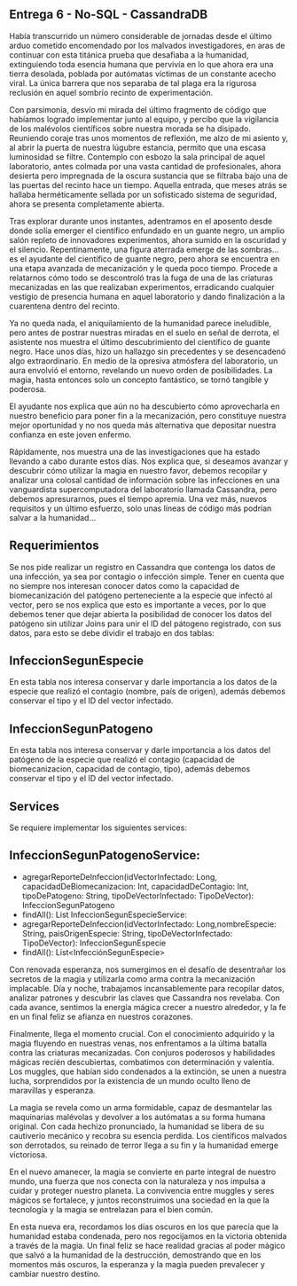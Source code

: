 ## Entrega 6 - No-SQL - CassandraDB
Había transcurrido un número considerable de jornadas desde el último arduo cometido encomendado por los malvados investigadores, en aras de continuar con esta titánica prueba que desafiaba a la humanidad, extinguiendo toda esencia humana que pervivía en lo que ahora era una tierra desolada, poblada por autómatas víctimas de un constante acecho viral. La única barrera que nos separaba de tal plaga era la rigurosa reclusión en aquel sombrío recinto de experimentación.

Con parsimonia, desvío mi mirada del último fragmento de código que habíamos logrado implementar junto al equipo, y percibo que la vigilancia de los malévolos científicos sobre nuestra morada se ha disipado. Reuniendo coraje tras unos momentos de reflexión, me alzo de mi asiento y, al abrir la puerta de nuestra lúgubre estancia, permito que una escasa luminosidad se filtre. Contemplo con esbozo la sala principal de aquel laboratorio, antes colmada por una vasta cantidad de profesionales, ahora desierta pero impregnada de la oscura sustancia que se filtraba bajo una de las puertas del recinto hace un tiempo. Aquella entrada, que meses atrás se hallaba herméticamente sellada por un sofisticado sistema de seguridad, ahora se presenta completamente abierta.

Tras explorar durante unos instantes, adentramos en el aposento desde donde solía emerger el científico enfundado en un guante negro, un amplio salón repleto de innovadores experimentos, ahora sumido en la oscuridad y el silencio. Repentinamente, una figura aterrada emerge de las sombras... es el ayudante del científico de guante negro, pero ahora se encuentra en una etapa avanzada de mecanización y le queda poco tiempo. Procede a relatarnos cómo todo se descontroló tras la fuga de una de las criaturas mecanizadas en las que realizaban experimentos, erradicando cualquier vestigio de presencia humana en aquel laboratorio y dando finalización a la cuarentena dentro del recinto.

Ya no queda nada, el aniquilamiento de la humanidad parece ineludible, pero antes de postrar nuestras miradas en el suelo en señal de derrota, el asistente nos muestra el último descubrimiento del científico de guante negro. Hace unos días, hizo un hallazgo sin precedentes y se desencadenó algo extraordinario. En medio de la opresiva atmósfera del laboratorio, un aura envolvió el entorno, revelando un nuevo orden de posibilidades. La magia, hasta entonces solo un concepto fantástico, se tornó tangible y poderosa.

El ayudante nos explica que aún no ha descubierto cómo aprovecharla en nuestro beneficio para poner fin a la mecanización, pero constituye nuestra mejor oportunidad y no nos queda más alternativa que depositar nuestra confianza en este joven enfermo.

Rápidamente, nos muestra una de las investigaciones que ha estado llevando a cabo durante estos días. Nos explica que, si deseamos avanzar y descubrir cómo utilizar la magia en nuestro favor, debemos recopilar y analizar una colosal cantidad de información sobre las infecciones en una vanguardista supercomputadora del laboratorio llamada Cassandra, pero debemos apresurarnos, pues el tiempo apremia. Una vez más, nuevos requisitos y un último esfuerzo, solo unas líneas de código más podrían salvar a la humanidad…


## Requerimientos

Se nos pide realizar un registro en Cassandra que contenga los datos de una infección, ya sea por contagio o infección simple. 
Tener en cuenta que no siempre nos interesan conocer datos como la capacidad de biomecanización del patógeno perteneciente a la especie que infectó al vector, pero se nos explica que esto es importante a veces, por lo que debemos tener que dejar abierta la posibilidad de conocer los datos del patógeno sin utilizar Joins para unir el ID del pátogeno registrado, con sus datos, para esto se debe dividir el trabajo en dos tablas:

## InfeccionSegunEspecie

En esta tabla nos interesa conservar y darle importancia a los datos de la especie que realizó el contagio (nombre, país de origen), además debemos conservar el tipo y el ID del vector infectado.


## InfeccionSegunPatogeno

En esta tabla nos interesa conservar y darle importancia a los datos del patógeno de la especie que realizó el contagio (capacidad de biomecanizacion, capacidad de contagio, tipo), además debemos conservar el tipo y el ID del vector infectado.


## Services

Se requiere implementar los siguientes services:

## InfeccionSegunPatogenoService:

-	agregarReporteDeInfeccion(idVectorInfectado: Long, capacidadDeBiomecanizacion: Int, capacidadDeContagio: Int, tipoDePatogeno: String, tipoDeVectorInfectado: TipoDeVector): InfeccionSegunPatogeno
-	findAll(): List<InfeccionSegunPatogeno>
InfeccionSegunEspecieService:
-	agregarReporteDeInfeccion(idVectorInfectado: Long,nombreEspecie: String, paisOrigenEspecie: String, tipoDeVectorInfectado: TipoDeVector): InfeccionSegunEspecie
-	findAll(): List<InfecciónSegunEspecie>


Con renovada esperanza, nos sumergimos en el desafío de desentrañar los secretos de la magia y utilizarla como arma contra la mecanización implacable. Día y noche, trabajamos incansablemente para recopilar datos, analizar patrones y descubrir las claves que Cassandra nos revelaba. Con cada avance, sentimos la energía mágica crecer a nuestro alrededor, y la fe en un final feliz se afianza en nuestros corazones.

Finalmente, llega el momento crucial. Con el conocimiento adquirido y la magia fluyendo en nuestras venas, nos enfrentamos a la última batalla contra las criaturas mecanizadas. Con conjuros poderosos y habilidades mágicas recién descubiertas, combatimos con determinación y valentía. Los muggles, que habían sido condenados a la extinción, se unen a nuestra lucha, sorprendidos por la existencia de un mundo oculto lleno de maravillas y esperanza.

La magia se revela como un arma formidable, capaz de desmantelar las maquinarias malévolas y devolver a los autómatas a su forma humana original. Con cada hechizo pronunciado, la humanidad se libera de su cautiverio mecánico y recobra su esencia perdida. Los científicos malvados son derrotados, su reinado de terror llega a su fin y la humanidad emerge victoriosa.

En el nuevo amanecer, la magia se convierte en parte integral de nuestro mundo, una fuerza que nos conecta con la naturaleza y nos impulsa a cuidar y proteger nuestro planeta. La convivencia entre muggles y seres mágicos se fortalece, y juntos reconstruimos una sociedad en la que la tecnología y la magia se entrelazan para el bien común.

En esta nueva era, recordamos los días oscuros en los que parecía que la humanidad estaba condenada, pero nos regocijamos en la victoria obtenida a través de la magia. Un final feliz se hace realidad gracias al poder mágico que salvó a la humanidad de la destrucción, demostrando que en los momentos más oscuros, la esperanza y la magia pueden prevalecer y cambiar nuestro destino.






